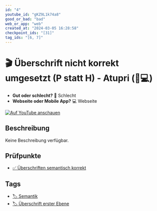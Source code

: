 ```yaml
---
id: "4"
youtube_id: "gKZ9L1k74a8"
good_or_bad: "bad"
web_or_app: "web"
created_at: "2024-03-05 16:28:58"
checkpoint_ids: "[31]"
tag_ids: "[6, 7]"
---
```


# 🎬 Überschrift nicht korrekt umgesetzt (P statt H) - Atupri (🚨💻)

- **Gut oder schlecht?** 🚨 Schlecht
- **Webseite oder Mobile App?** 💻 Webseite

[![Auf YouTube anschauen](https://img.youtube.com/vi/gKZ9L1k74a8/sddefault.jpg)](https://youtu.be/gKZ9L1k74a8)

## Beschreibung

Keine Beschreibung verfügbar.

## Prüfpunkte

- [✅ Überschriften semantisch korrekt](/de/wcag/1.3.1a-ueberschriften-struktur/ueberschriften-semantisch-korrekt)

## Tags

- [🏷️ Semantik](/de/tags/semantik)
- [🏷️ Überschrift erster Ebene](/de/tags/ueberschrift-erster-ebene)

